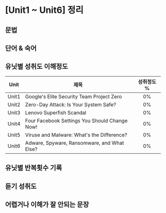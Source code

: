 # [Unit1 ~ Unit6] 정리

## 문법
## 단어 & 숙어
## 유닛별 성취도 이해정도
| Unit | 제목 | 성취정도 % |
|------|--------------|:--------:|
| Unit1 |Google's Elite Security Team Project Zero| 0% |
| Unit2 |Zero-Day Attack: Is Your System Safe?| 0% |
| Unit3 |Lenovo Superfish Scandal| 0% |
| Unit4 |Four Facebook Settings You Should Change Now!| 0% |
| Unit5 |Viruse and Malware: What's the Difference?| 0% |
| Unit6 |Adware, Spyware, Ransomware, and What Else?| 0% |

## 유닛별 반복횟수 기록
## 듣기 성취도
## 어렵거나 이해가 잘 안되는 문장
